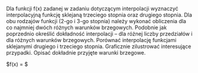 Dla funkcji f(x) zadanej w zadaniu dotyczącym interpolacji wyznaczyć interpolacyjną funkcję
sklejaną trzeciego stopnia oraz drugiego stopnia. Dla obu rodzajów funkcji (2-go i 3-go
stopnia) należy wykonać obliczenia dla co najmniej dwóch różnych warunków brzegowych.
Podobnie jak poprzednio określić dokładność interpolacji – dla różnej liczby przedziałów i
dla różnych warunków brzegowych.
Porównać interpolację funkcjami sklejanymi drugiego i trzeciego stopnia. Graficznie
zilustrować interesujące przypadki.
Opisać dokładnie przyjęte warunki brzegowe.  

$f(x) = $
